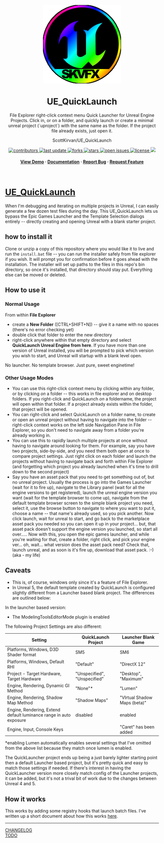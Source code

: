 <div align="center">

  <img src="notes/images/logo.png" alt="logo" width="256" height="auto" />
  <h1>UE_QuickLaunch</h1>
  
  <p>
	File Explorer right-click context menu Quick Launcher for Unreal Engine Projects. Click in, or on a folder, and quickly launch or create a minimal unreal project (`uproject`) with the same name as the folder. If the project file already exists, just open it.
  </p>
  
  
ScottKirvan/UE_QuickLaunch
<!-- Badges -->
<p>
  <a href="https://github.com/ScottKirvan/UE_QuickLaunch/graphs/contributors">
    <img src="https://img.shields.io/github/contributors/ScottKirvan/UE_QuickLaunch" alt="contributors" />
  </a>
  <a href="">
    <img src="https://img.shields.io/github/last-commit/ScottKirvan/UE_QuickLaunch" alt="last update" />
  </a>
  <a href="https://github.com/ScottKirvan/UE_QuickLaunch/network/members">
    <img src="https://img.shields.io/github/forks/ScottKirvan/UE_QuickLaunch" alt="forks" />
  </a>
  <a href="https://github.com/ScottKirvan/UE_QuickLaunch/stargazers">
    <img src="https://img.shields.io/github/stars/ScottKirvan/UE_QuickLaunch" alt="stars" />
  </a>
  <a href="https://github.com/ScottKirvan/UE_QuickLaunch/issues/">
    <img src="https://img.shields.io/github/issues/ScottKirvan/UE_QuickLaunch" alt="open issues" />
  </a>
  <a href="https://github.com/ScottKirvan/UE_QuickLaunch/blob/master/LICENSE">
    <img src="https://img.shields.io/github/license/ScottKirvan/UE_QuickLaunch.svg" alt="license" />
  </a>
  <a href="https://discord.gg/qwru5MY8jk">
    <img src="https://img.shields.io/discord/1052011377415438346?style=flat-square&label=discord&color=00ACD7">
  </a>
</p>
   
<h4>
    <a href="https://github.com/ScottKirvan/UE_QuickLaunch/">View Demo</a>
  <span> · </span>
    <a href="https://github.com/ScottKirvan/UE_QuickLaunch#readme">Documentation</a>
  <span> · </span>
    <a href="https://github.com/ScottKirvan/UE_QuickLaunch/issues/">Report Bug</a>
  <span> · </span>
    <a href="https://github.com/ScottKirvan/UE_QuickLaunch/issues/">Request Feature</a>
  </h4>
</div>

<br />

# [UE_QuickLaunch](https://github.com/ScottKirvan/UE_QuickLaunch)

When I'm debugging and iterating on multiple projects in Unreal, I can easily generate a few dozen test files during the day.  This UE_QuickLaunch lets us bypass the Epic Games Launcher and the Template Selection dialogs entirely -- directly creating and opening Unreal with a blank starter project.

## how to install it
Clone or unzip a copy of this repository where you would like it to live and run the `install.bat` file -- you can run the installer safely from file explorer if you wish.  It will prompt you for confirmation before it goes ahead with the installation.  The installer will set up paths to the files in this repo's bin directory, so once it's installed, that directory should stay put.  Everything else can be moved or deleted.  

## How to use it
### Normal Usage
From within **File Explorer**
- create a **New Folder** ([CTRL+SHIFT+N]) -- give it a name with no spaces (there's no error checking yet)
- double click that folder to enter the new directory
- right-click anywhere within that empty directory and select **QuickLaunch Unreal Engine from here**.
If you have more than one version of Unreal installed, you will be prompted to pick which version you wish to start, and Unreal will startup with a blank level open.

No launcher.  No template browser.  Just pure, sweet enginetime!

### Other Usage Modes
- You can use this right-click context menu by clicking within any folder, or by clicking *on* a folder -- this works in file explorer and on desktop folders.  If you right-click and QuickLaunch *on* a foldername, the project will open within that folder.  If a project already exists within the folder, that project will be opened.
- You can right-click and select QuickLaunch on a folder name, to create or open an unreal project without having to navigate into the folder -- right-click context works on the left side Navigation Pane in File Explorer, so you don't need to navigate away from a folder you're already working in.
- You can use this to rapidly launch multiple projects at once without having to navigate around looking for them.  For example, say you have two projects, side-by-side, and you need them both open at once to compare project settings.  Just right click on each folder and launch the projects without having to navigate back and forth within File Explorer (and forgetting which project you already launched when it's time to drill down to the second project)
- Say you have an asset pack that you need to get something out of, but no unreal project.  Usually the process is go into the Games Launcher (wait for it to fire up), navigate to the Library panel (wait for all the engine versions to get registered), launch the unreal engine version you want (wait for the template browser to come up), navigate from the default template browser screen to the simple blank project you need, select it, use the browse button to navigate to where you want to put it, choose a name -- that name's already used, so you pick another.  Now click launch, wait for unreal to start, and go back to the marketplace asset pack you needed so you can open it up in your project... but, that asset pack doesn't support the engine version you launched, so start all over.....  Now with this, you open the epic games launcher, and while you're waiting for that, create a folder, right click, and pick your engine ver... oh, wait... what version does the asset pack need?  Check that, launch unreal, and as soon is it's fire up, download that asset pack.  :-)  (aka - my life)

## Caveats
- This is, of course, windows only since it's a feature of File Explorer.
- In Unreal 5, the default template created by QuickLaunch is configured slightly different from a Launcher based blank project.  The differences are outlined below:

In the launcher based version:
- The ModelingToolsEditorMode plugin is enabled

The following Project Settings are also different:

| Setting | QuickLaunch Project | Launcher Blank Game |
|---------|--------------------|------------------------|
| Platforms, Windows, D3D Shader format | SM5 | SM6 |
| Platforms, Windows, Default RHI | "Default" | "DirectX 12" |
| Project - Target Hardware, Target Hardware | "Unspecified", "Unspecified" | "Desktop", "Maximum" |
| Engine, Rendering, Dynamic GI Method | "None"* | "Lumen" |
| Engine, Rendering, Shadow Map Method | "Shadow Maps" | "VIrtual Shadow Maps (beta)" |
| Engine, Rendering, Extend default luminance range in auto exposure | disabled | enabled | 
| Engine, Input, Console Keys |   |  "Caret" has been added |

*enabling Lumen automatically enables several settings that I've omitted from the above list because they match once lumen is enabled. 

The QuickLauncher project ends up being a just barely lighter starting point then a default Launcher based project, but it's pretty quick and easy to match those settings if needed.  If there's interest in having the QuickLauncher version more closely match config of the Launcher projects, it can be added, but it's not a trival bit of work due to the changes between Unreal 4 and 5.  

## How it works
This works by adding some registry hooks that launch batch files.  I've written up a short document about how this works [here](notes/README.md).

---
[CHANGELOG](notes/CHANGELOG.md)  
[TODO](notes/TODO.md)
